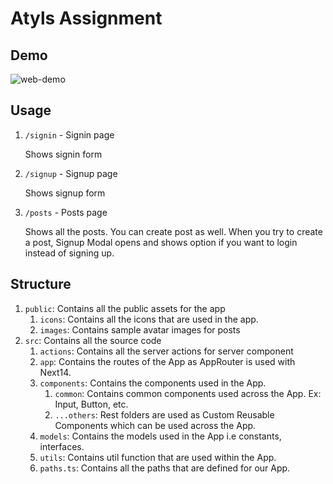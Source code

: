 # Atyls Assignment

## Demo
![web-demo](/assets/assignment-demo.gif)

## Usage
1. `/signin` - Signin page

    Shows signin form

2. `/signup` - Signup page

    Shows signup form

3. `/posts` - Posts page
    
    Shows all the posts. You can create post as well. When you try to create a post, Signup Modal opens and shows option if you want to login instead of signing up.

## Structure

1. `public`: Contains all the public assets for the app
   1. `icons`: Contains all the icons that are used in the app.
   2. `images`: Contains sample avatar images for posts
2. `src`: Contains all the source code
   1. `actions`: Contains all the server actions for server component
   2. `app`: Contains the routes of the App as AppRouter is used with Next14.
   3. `components`: Contains the components used in the App.
      1. `common`: Contains common components used across the App. Ex: Input, Button, etc.
      2. `...others`: Rest folders are used as Custom Reusable Components which can be used across the App.
   4. `models`: Contains the models used in the App i.e constants, interfaces.
   5. `utils`: Contains util function that are used within the App.
   6. `paths.ts`: Contains all the paths that are defined for our App.